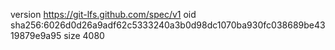 version https://git-lfs.github.com/spec/v1
oid sha256:6026d0d26a9adf62c5333240a3b0d98dc1070ba930fc038689be4319879e9a95
size 4080
